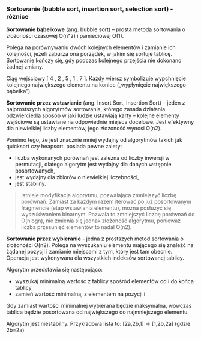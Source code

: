 ### Sortowanie (bubble sort, insertion sort, selection sort) - różnice

**Sortowanie bąbelkowe** (ang. bubble sort) – prosta metoda sortowania o złożoności czasowej O(n^2) i pamieciowej O(1). 

Polega na porównywaniu dwóch kolejnych elementów i zamianie ich kolejności, jeżeli zaburza ona porządek, w jakim się sortuje tablicę. Sortowanie kończy się, gdy podczas kolejnego przejścia nie dokonano żadnej zmiany.

Ciąg wejściowy [ 4 , 2 , 5 , 1 , 7 ]. Każdy wiersz symbolizuje wypchnięcie kolejnego największego elementu na koniec („wypłynięcie największego bąbelka”).

**Sortowanie przez wstawianie** (ang. Insert Sort, Insertion Sort) – jeden z najprostszych algorytmów sortowania, którego zasada działania odzwierciedla sposób w jaki ludzie ustawiają karty – kolejne elementy wejściowe są ustawiane na odpowiednie miejsca docelowe. Jest efektywny dla niewielkiej liczby elementów, jego złożoność wynosi O(n2). 

Pomimo tego, że jest znacznie mniej wydajny od algorytmów takich jak quicksort czy heapsort, posiada pewne zalety:
* liczba wykonanych porównań jest zależna od liczby inwersji w permutacji, dlatego algorytm jest wydajny dla danych wstępnie posortowanych,
* jest wydajny dla zbiorów o niewielkiej liczebności,
* jest stabilny.

>Istnieje modyfikacja algorytmu, pozwalająca zmniejszyć liczbę porównań. Zamiast za każdym razem iterować po już posortowanym fragmencie (etap wstawiania elementu), można posłużyć się wyszukiwaniem binarnym. Pozwala to zmniejszyć liczbę porównań do O(nlogn), nie zmienia się jednak złożoność algorytmu, ponieważ liczba przesunięć elementów to nadal O(n2).

**Sortowanie przez wybieranie** - jedna z prostszych metod sortowania o złożoności O(n2). Polega na wyszukaniu elementu mającego się znaleźć na żądanej pozycji i zamianie miejscami z tym, który jest tam obecnie. Operacja jest wykonywana dla wszystkich indeksów sortowanej tablicy.

Algorytm przedstawia się następująco:

  * wyszukaj minimalną wartość z tablicy spośród elementów od i do końca tablicy
  * zamień wartość minimalną, z elementem na pozycji i

Gdy zamiast wartości minimalnej wybierana będzie maksymalna, wówczas tablica będzie posortowana od największego do najmniejszego elementu.

Algorytm jest niestabilny. Przykładowa lista to: [2a,2b,1] → [1,2b,2a] (gdzie 2b=2a)